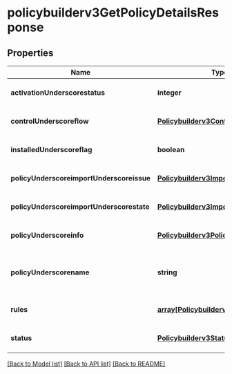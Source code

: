 # policybuilderv3GetPolicyDetailsResponse

## Properties
Name | Type | Description | Notes
------------ | ------------- | ------------- | -------------
**activationUnderscorestatus** | **integer** |  | [optional] [default to null]
**controlUnderscoreflow** | [**Policybuilderv3ControlFlow**](Policybuilderv3ControlFlow.md) |  | [optional] [default to null]
**installedUnderscoreflag** | **boolean** |  | [optional] [default to null]
**policyUnderscoreimportUnderscoreissue** | [**Policybuilderv3ImportIssue**](Policybuilderv3ImportIssue.md) |  | [optional] [default to null]
**policyUnderscoreimportUnderscorestate** | [**Policybuilderv3ImportState**](Policybuilderv3ImportState.md) |  | [optional] [default to null]
**policyUnderscoreinfo** | [**Policybuilderv3Policy**](Policybuilderv3Policy.md) |  | [optional] [default to null]
**policyUnderscorename** | **string** | Policy Name for the requested policy id | [optional] [default to null]
**rules** | [**array[Policybuilderv3Rule]**](Policybuilderv3Rule.md) |  | [optional] [default to null]
**status** | [**Policybuilderv3StatusResponseBase**](Policybuilderv3StatusResponseBase.md) |  | [optional] [default to null]

[[Back to Model list]](../README.md#documentation-for-models) [[Back to API list]](../README.md#documentation-for-api-endpoints) [[Back to README]](../README.md)


